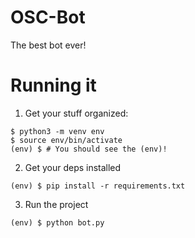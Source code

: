 # OSC-Bot

The best bot ever!


# Running it

1. Get your stuff organized:
``` shell
$ python3 -m venv env
$ source env/bin/activate
(env) $ # You should see the (env)!
```

2. Get your deps installed
``` shell
(env) $ pip install -r requirements.txt
```

3. Run the project
``` shell
(env) $ python bot.py
```